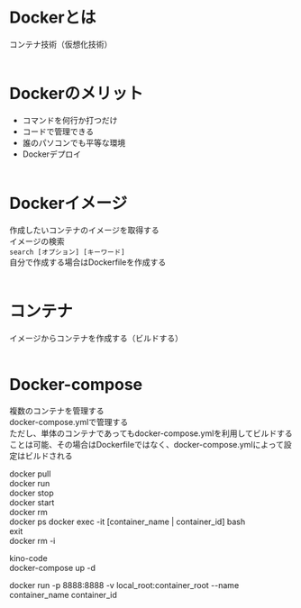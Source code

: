 # Dockerとは
コンテナ技術（仮想化技術）<br><br>

# Dockerのメリット
* コマンドを何行か打つだけ
* コードで管理できる
* 誰のパソコンでも平等な環境
* Dockerデプロイ<br><br>
# Dockerイメージ
作成したいコンテナのイメージを取得する  
イメージの検索  
`search [オプション] [キーワード]`  
自分で作成する場合はDockerfileを作成する<br><br>
# コンテナ
イメージからコンテナを作成する（ビルドする）<br><br>
# Docker-compose
複数のコンテナを管理する  
docker-compose.ymlで管理する<br>
ただし、単体のコンテナであってもdocker-compose.ymlを利用してビルドすることは可能、その場合はDockerfileではなく、docker-compose.ymlによって設定はビルドされる

docker pull  
docker run  
docker stop  
docker start  
docker rm  
docker ps
docker exec -it [container_name | container_id] bash  
exit  
docker rm -i  


kino-code  
docker-compose up -d  

docker run -p 8888:8888 -v local_root:container_root --name container_name container_id